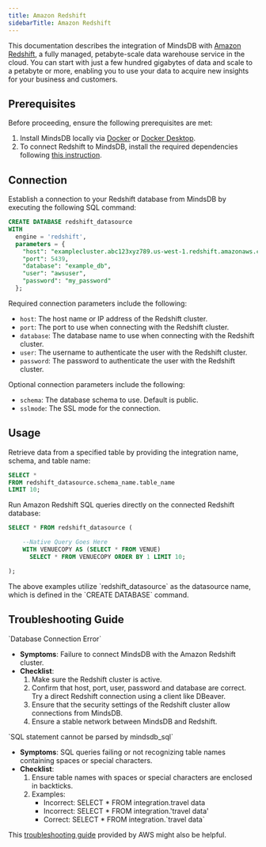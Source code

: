 ```yaml
---
title: Amazon Redshift
sidebarTitle: Amazon Redshift
---
```


This documentation describes the integration of MindsDB with [Amazon Redshift](https://docs.aws.amazon.com/redshift/latest/mgmt/welcome.html), a fully managed, petabyte-scale data warehouse service in the cloud. You can start with just a few hundred gigabytes of data and scale to a petabyte or more, enabling you to use your data to acquire new insights for your business and customers.

## Prerequisites

Before proceeding, ensure the following prerequisites are met:

1. Install MindsDB locally via [Docker](/setup/self-hosted/docker) or [Docker Desktop](/setup/self-hosted/docker-desktop).
2. To connect Redshift to MindsDB, install the required dependencies following [this instruction](/setup/self-hosted/docker#install-dependencies).

## Connection

Establish a connection to your Redshift database from MindsDB by executing the following SQL command:

```sql
CREATE DATABASE redshift_datasource
WITH
  engine = 'redshift',
  parameters = {
    "host": "examplecluster.abc123xyz789.us-west-1.redshift.amazonaws.com",
    "port": 5439,
    "database": "example_db",
    "user": "awsuser",
    "password": "my_password"
  };
```

Required connection parameters include the following:

* `host`: The host name or IP address of the Redshift cluster.
* `port`: The port to use when connecting with the Redshift cluster.
* `database`: The database name to use when connecting with the Redshift cluster.
* `user`: The username to authenticate the user with the Redshift cluster.
* `password`: The password to authenticate the user with the Redshift cluster.

Optional connection parameters include the following:

* `schema`: The database schema to use. Default is public.
* `sslmode`: The SSL mode for the connection.

## Usage

Retrieve data from a specified table by providing the integration name, schema, and table name:

```sql
SELECT *
FROM redshift_datasource.schema_name.table_name
LIMIT 10;
```

Run Amazon Redshift SQL queries directly on the connected Redshift database:

```sql
SELECT * FROM redshift_datasource (

    --Native Query Goes Here
    WITH VENUECOPY AS (SELECT * FROM VENUE)
      SELECT * FROM VENUECOPY ORDER BY 1 LIMIT 10;

);
```

<Note>
The above examples utilize `redshift_datasource` as the datasource name, which is defined in the `CREATE DATABASE` command.
</Note>

## Troubleshooting Guide

<Warning>
`Database Connection Error`

* **Symptoms**: Failure to connect MindsDB with the Amazon Redshift cluster.
* **Checklist**:
    1. Make sure the Redshift cluster is active.
    2. Confirm that host, port, user, password and database are correct. Try a direct Redshift connection using a client like DBeaver.
    3. Ensure that the security settings of the Redshift cluster allow connections from MindsDB.
    4. Ensure a stable network between MindsDB and Redshift.
</Warning>

<Warning>
`SQL statement cannot be parsed by mindsdb_sql`

* **Symptoms**: SQL queries failing or not recognizing table names containing spaces or special characters.
* **Checklist**:
    1. Ensure table names with spaces or special characters are enclosed in backticks.
    2. Examples:
        * Incorrect: SELECT * FROM integration.travel data
        * Incorrect: SELECT * FROM integration.'travel data'
        * Correct: SELECT * FROM integration.\`travel data\`
</Warning>

This [troubleshooting guide](https://docs.aws.amazon.com/redshift/latest/mgmt/troubleshooting-connections.html) provided by AWS might also be helpful.